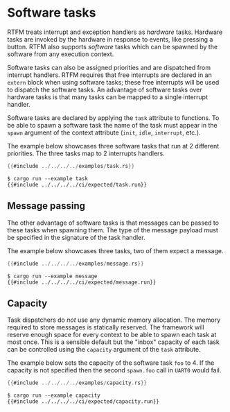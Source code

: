 # Software tasks

RTFM treats interrupt and exception handlers as *hardware* tasks. Hardware tasks
are invoked by the hardware in response to events, like pressing a button. RTFM
also supports *software* tasks which can be spawned by the software from any
execution context.

Software tasks can also be assigned priorities and are dispatched from interrupt
handlers. RTFM requires that free interrupts are declared in an `extern` block
when using software tasks; these free interrupts will be used to dispatch the
software tasks. An advantage of software tasks over hardware tasks is that many
tasks can be mapped to a single interrupt handler.

Software tasks are declared by applying the `task` attribute to functions. To be
able to spawn a software task the name of the task must appear in the `spawn`
argument of the context attribute (`init`, `idle`, `interrupt`, etc.).

The example below showcases three software tasks that run at 2 different
priorities. The three tasks map to 2 interrupts handlers.

``` rust
{{#include ../../../../examples/task.rs}}
```

``` console
$ cargo run --example task
{{#include ../../../../ci/expected/task.run}}
```

## Message passing

The other advantage of software tasks is that messages can be passed to these
tasks when spawning them. The type of the message payload must be specified in
the signature of the task handler.

The example below showcases three tasks, two of them expect a message.

``` rust
{{#include ../../../../examples/message.rs}}
```

``` console
$ cargo run --example message
{{#include ../../../../ci/expected/message.run}}
```

## Capacity

Task dispatchers do *not* use any dynamic memory allocation. The memory required
to store messages is statically reserved. The framework will reserve enough
space for every context to be able to spawn each task at most once. This is a
sensible default but the "inbox" capacity of each task can be controlled using
the `capacity` argument of the `task` attribute.

The example below sets the capacity of the software task `foo` to 4. If the
capacity is not specified then the second `spawn.foo` call in `UART0` would
fail.

``` rust
{{#include ../../../../examples/capacity.rs}}
```

``` console
$ cargo run --example capacity
{{#include ../../../../ci/expected/capacity.run}}
```
